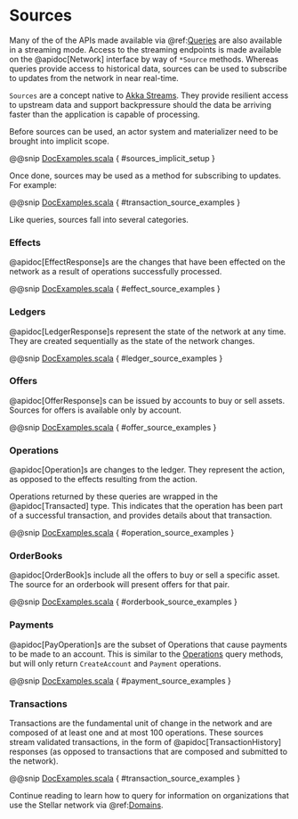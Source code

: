 # Sources

Many of the of the APIs made available via @ref:[Queries](queries.md) are also available in a streaming mode. Access
to the streaming endpoints is made available on the @apidoc[Network] interface by way of
`*Source` methods. Whereas queries provide access to historical data, sources can be used to subscribe to updates from
the network in near real-time.

`Sources` are a concept native to [Akka Streams](https://doc.akka.io/docs/akka/current/stream/stream-flows-and-basics.html#introduction).
They provide resilient access to upstream data and support backpressure should the data be arriving faster than the
application is capable of processing.

Before sources can be used, an actor system and materializer need to be brought into implicit scope.

@@snip [DocExamples.scala](../../test/scala/stellar/sdk/DocExamples.scala) { #sources_implicit_setup }

Once done, sources may be used as a method for subscribing to updates. For example:

@@snip [DocExamples.scala](../../test/scala/stellar/sdk/DocExamples.scala) { #transaction_source_examples }


Like queries, sources fall into several categories.

### Effects

@apidoc[EffectResponse]s are the changes that have been effected on the network as a result of
operations successfully processed.

@@snip [DocExamples.scala](../../test/scala/stellar/sdk/DocExamples.scala) { #effect_source_examples }


### Ledgers

@apidoc[LedgerResponse]s represent the state of the network at any time. They are created
sequentially as the state of the network changes.

@@snip [DocExamples.scala](../../test/scala/stellar/sdk/DocExamples.scala) { #ledger_source_examples }


### Offers

@apidoc[OfferResponse]s can be issued by accounts to buy or sell assets. Sources for offers
is available only by account.

@@snip [DocExamples.scala](../../test/scala/stellar/sdk/DocExamples.scala) { #offer_source_examples }


### Operations

@apidoc[Operation]s are changes to the ledger. They represent the action, as opposed to
the effects resulting from the action.

Operations returned by these queries are wrapped in the @apidoc[Transacted] type. This indicates
that the operation has been part of a successful transaction, and provides details about that transaction.

@@snip [DocExamples.scala](../../test/scala/stellar/sdk/DocExamples.scala) { #operation_source_examples }


### OrderBooks

@apidoc[OrderBook]s include all the offers to buy or sell a specific asset. The source for an
orderbook will present offers for that pair.

@@snip [DocExamples.scala](../../test/scala/stellar/sdk/DocExamples.scala) { #orderbook_source_examples }


### Payments

@apidoc[PayOperation]s are the subset of Operations that cause payments to be made to an
account. This is similar to the [Operations](#operations) query methods, but will only return `CreateAccount` and
`Payment` operations.

@@snip [DocExamples.scala](../../test/scala/stellar/sdk/DocExamples.scala) { #payment_source_examples }


### Transactions

Transactions are the fundamental unit of change in the network and are composed of at least one and at most 100 operations.
These sources stream validated transactions, in the form of @apidoc[TransactionHistory]
responses (as opposed to transactions that are composed and submitted to the network).

@@snip [DocExamples.scala](../../test/scala/stellar/sdk/DocExamples.scala) { #transaction_source_examples }

Continue reading to learn how to query for information on organizations that use the Stellar network via @ref:[Domains](domains.md).
